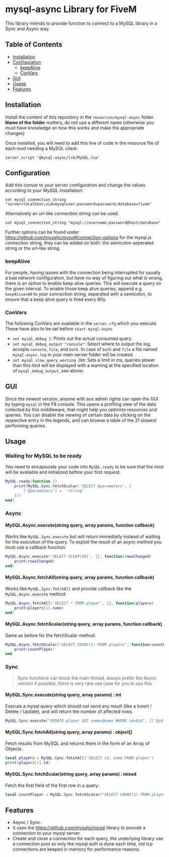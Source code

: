 # mysql-async Library for FiveM

This library intends to provide function to connect to a MySQL library in a Sync and Async way.

## Table of Contents
* [Installation](#installation)
* [Configuration](#configuration)
  * [keepAlive](#keepalive)
  * [ConVars](#convars)
* [GUI](#gui)
* [Usage](#usage)
* [Features](#features)


## Installation

Install the content of this repository in the `resources/mysql-async` folder. **Name of the folder** matters,
do not use a different name (otherwise you must have knowledge on how this works and make the appropriate changes)

Once installed, you will need to add this line of code in the resource file of each mod needing a MySQL client:

```
server_script '@mysql-async/lib/MySQL.lua'
```

## Configuration

Add this convar to your server configuration and change the values according to your MySQL installation:

`set mysql_connection_string "server=localhost;uid=mysqluser;password=password;database=fivem"`

Alternatively an url-like connection string can be used:

`set mysql_connection_string "mysql://username:password@host/database"`

Further options can be found under https://github.com/mysqljs/mysql#connection-options for the mysql.js connection string, they can be added on both: the semicolon seperated string or the url-like string.

### keepAlive

For people, having issues with the connection being interrupted for usually a bad network configuration, but have no way of figuring out what is wrong, there is an option to enable keep alive queries. This will execute a query on the given interval. To enable those keep alive queries, append e.g. `keepAlive=60` to your connection string, seperated with a semicolon, to ensure that a keep alive query is fired every 60s.

### ConVars

The following ConVars are available in the `server.cfg` which you execute. These have also to be set before `start mysql-async`
* `set mysql_debug 1`: Prints out the actual consumed query.
* `set mysql_debug_output "console"`: Select where to output the log, accepts `console`, `file`, and `both`. In case of `both` and `file` a file named `mysql-async.log` in your main server folder will be created.
* `set mysql_slow_query_warning 200`: Sets a limit in ms, queries slower than this limit will be displayed with a warning at the specified location of `mysql_debug_output`, see above.

## GUI

Since the newest version, anyone with ace admin rights can open the GUI by typing `mysql` in the F8 console. This opens a profiling view of the data collected by this middleware, that might help you optimize resources and queries. You can disable the viewing of certain data by clicking on the respective entry in the legends, and can browse a table of the 21 slowest performing queries.

## Usage

### Waiting for MySQL to be ready

You need to encapsulate your code into `MySQL.ready` to be sure that the mod will be available and initialized
before your first request.

```lua
MySQL.ready(function ()
    print(MySQL.Sync.fetchScalar('SELECT @parameters', {
        ['@parameters'] =  'string'
    }))
end)
```

### Async

#### MySQL.Async.execute(string query, array params, function callback)

Works like `MySQL.Sync.execute` but will return immediatly instead of waiting for the execution of the query.
To exploit the result of an async method you must use a callback function:

```lua
MySQL.Async.execute('SELECT SLEEP(10)', {}, function(rowsChanged)
    print(rowsChanged)
end)
```

#### MySQL.Async.fetchAll(string query, array params, function callback)

Works like `MySQL.Sync.fetchAll` and provide callback like the `MySQL.Async.execute` method:

```lua
MySQL.Async.fetchAll('SELECT * FROM player', {}, function(players)
    print(players[1].name)
end)
```

#### MySQL.Async.fetchScalar(string query, array params, function callback)

Same as before for the fetchScalar method.

```lua
MySQL.Async.fetchScalar("SELECT COUNT(1) FROM players", function(countPlayer)
    print(countPlayer)
end
```

### Sync

> Sync functions can block the main thread, always prefer the Async version if possible, there is very rare
> use case for you to use this.

#### MySQL.Sync.execute(string query, array params) : int

Execute a mysql query which should not send any result (like a Insert / Delete / Update), and will return the
number of affected rows.

```lua
MySQL.Sync.execute("UPDATE player SET name=@name WHERE id=@id", {['@id'] = 10, ['@name'] = 'foo'})
```

#### MySQL.Sync.fetchAll(string query, array params) : object[]

Fetch results from MySQL and returns them in the form of an Array of Objects:

```lua
local players = MySQL.Sync.fetchAll('SELECT id, name FROM player')
print(players[1].id)
```

#### MySQL.Sync.fetchScalar(string query, array params) : mixed

Fetch the first field of the first row in a query:

```lua
local countPlayer = MySQL.Sync.fetchScalar("SELECT COUNT(1) FROM players")
```

## Features

 * Async / Sync.
 * It uses the https://github.com/mysqljs/mysql library to provide a connection to your mysql server.
 * Create and close a connection for each query, the underlying library use a connection pool so only the
mysql auth is done each time, old tcp connections are keeped in memory for performance reasons.
